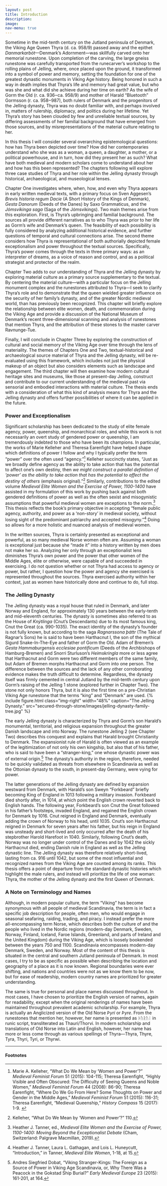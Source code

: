 ```yaml
---
layout: post
title: Introduction
description: 
image: 
nav-menu: true
---
```



Sometime in the mid-tenth century on the Jutland peninsula of Denmark, the Viking Age Queen Thyra (d. ca. 958/9) passed away and the epithet _Danmarkarbót_—Denmark’s Adornment—was skillfully carved onto her memorial runestone. Upon completion of the carving, the large gneiss runestone was carefully transported from the runecarver’s workshop to the rolling plains of Jelling, where, once placed upon the ground, it transformed into a symbol of power and memory, setting the foundation for one of the greatest dynastic monuments in Viking Age history. Being honored in such a way in death implies that Thyra’s life and memory had great value, but who was she and what did she achieve during her time on earth? As the wife of Gorm the Old (r. ca. 936‒ca. 958/9) and mother of Harald “Bluetooth” Gormsson (r. ca. 958‒987), both rulers of Denmark and the progenitors of the Jelling dynasty, Thyra was no doubt familiar with, and perhaps involved in, matters of rulership, diplomacy, and politics during her lifetime. Yet Thyra’s story has been clouded by few and unreliable textual sources, by differing assessments of her familial background that have emerged from those sources, and by misrepresentations of the material culture relating to her.

In this thesis I will consider several overarching epistemological questions: how has Thyra been depicted over time? How did her contemporaries understand who she was as a woman, a queen, a daughter, a mother, or a political powerhouse, and in turn, how did they present her as such? What have both medieval and modern scholars come to understand about her and how has this been represented? The chapters following will explore three case studies of Thyra and her role within the Jelling dynasty through historical, archaeological, and museological lenses.

Chapter One investigates where, when, how, and even why Thyra appears in early written medieval texts, with a primary focus on Sven Aggesen’s _Brevis historia regum Dacie_ (A Short History of the Kings of Denmark), _Gesta Danorum_ (Deeds of the Danes) by Saxo Grammaticus, and the _Jómsvíkinga saga_ (Saga of the Jómsvikings). Two main themes arise from this exploration. First, is Thyra’s upbringing and familial background. The sources all provide different narratives as to who Thyra was prior to her life as Gorm’s wife and Denmark’s queen. The feasibility of each possibility is fully considered by analyzing additional historical evidence, and further questions of temporal and cultural connections arise. The second theme considers how Thyra is representational of both authorially depicted female exceptionalism and power throughout the textual sources. Specifically, Thyra’s power comes through the texts in three primary ways: as an interpreter of dreams, as a voice of reason and control, and as a political strategist and protector of the realm.

Chapter Two adds to our understanding of Thyra and the Jelling dynasty by exploring material culture as a primary source supplementary to the textual. By centering the material culture—with a particular focus on the Jelling monument complex and the runestones attributed to Thyra—I seek to clarify Thyra’s role and to demonstrate that the queen wielded greater influence on the security of her family’s dynasty, and of the greater Nordic medieval world, than has previously been recognized. This chapter will briefly explore the relationship between elite women, death, and commemoration during the Viking Age and provide a discussion of the National Museum of Denmark’s recent three-dimensional scanning and analysis of runestones that mention Thyra, and the attribution of these stones to the master carver Ravnunge-Tue.

Finally, I will conclude in Chapter Three by exploring the construction of cultural and social memory of the Viking Age over time through the lens of materiality. The themes of Chapters One and Two, textual-historical and archaeological source material of Thyra and the Jelling dynasty, will be re-evaluated using this framework, which includes not just the physical makeup of an object but also considers elements such as landscape and engagement. The third chapter will then examine how modern cultural heritage sites and museums, like those at present-day Jelling, construct and contribute to our current understanding of the medieval past via sensorial and embodied interactions with material culture. The thesis ends with a consideration of what this kind of analysis means for Thyra and the Jelling dynasty and offers further possibilities of where it can be applied in the future.

### Power and Exceptionalism

Significant scholarship has been dedicated to the study of elite female agency, power, queenship, and monarchical roles, and while this work is not necessarily an overt study of gendered power or queenship, I am tremendously indebted to those who have been its champions. In particular, the works of Marie Kelleher and Theresa Earenfight have helped shape which definitions of power I follow and why I typically prefer the term “power” over the often used “agency.”[^1] Kelleher succinctly states, “Just as we broadly define agency as the ability to take action that has the potential to affect one’s own destiny, then _we might construct a parallel definition of ‘power’ as the ability to take action that has the potential to affect the destiny of others_ (emphasis original).”[^2] Similarly, contributions to the edited volume _Medieval Elite Women and the Exercise of Power, 1100-1400_ have assisted in my formulation of this work by pushing back against both gendered definitions of power as well as the often sexist and misogynistic assumptions that powerful medieval women are exceptions to the norm.[^3] This thesis reflects the book’s primary objective in accepting “female public agency, authority, and power as a ‘non-story’ in medieval society, without losing sight of the predominant patriarchy and accepted misogyny.”[^4] Doing so allows for a more holistic and nuanced analysis of medieval women.

In the written sources, Thyra is certainly presented as exceptional and powerful, as so many medieval Norse women often are. Assuming a woman is exceptional just because she “made it” into a history written by men does not make her so. Analyzing her only through an exceptionalist lens diminishes Thyra’s own power and the power that other women of the Middle Ages, elite or otherwise, were capable of and succeeded in exercising. I do not question whether or not Thyra had access to agency or power, but rather, I question how the power and agency she exercised is represented throughout the sources. Thyra exercised authority within her context, just as women have historically done and continue to do, full stop.

### The Jelling Dynasty

The Jelling dynasty was a royal house that ruled in Denmark, and later Norway and England, for approximately 130 years between the early-tenth and mid-eleventh centuries. The dynasty is sometimes also referred to as the House of _Knýtlinga_ (Cnut’s Descendants) due to its most famous king, Cnut the Great (ca. 990-1035). The exact identity of the dynasty’s founder is not fully known, but according to the saga _Ragnarssona þáttr_ (The Tale of Ragnar’s Sons) he is said to have been Harthacnut I, the son of the mythical Sigurd Snake-In-The-Eye and father of Gorm the Old. Adam of Bremen’s _Gesta Hammaburgensis ecclesiae pontificum_ (Deeds of the Archbishops of Hamburg-Bremen) and Snorri Sturluson’s _Heimskringla_ more or less agree that Harthacnut and Gorm were two different members of the same family, but Adam of Bremen morphs Harthacnut and Gorm into one person. The difference between the sources and the lack of any other corroborating evidence makes the truth difficult to determine. Regardless, the dynasty itself was firmly cemented in central Jutland by the mid-tenth century upon Gorm’s raising of the Jelling 1 stone (explored further in Chapter Two). The stone not only honors Thyra, but it is also the first time on a pre-Christian Viking Age runestone that the terms “king” and “Denmark” are used. {% include figure.html class="img-right" width="48%" caption="The Jelling Dynasty." src="secured-through-stone/images/jelling-dynasty-family-tree.jpg" %}

The early Jelling dynasty is characterized by Thyra and Gorm’s son Harald’s monumental, territorial, and religious expansion throughout the greater Danish landscape and into Norway. The runestone Jelling 2 (see Chapter Two) describes this conquest and explains that Harald brought Christianity to Denmark. The expansionist rule of Harald is often viewed as an example of the legitimization of not only his own kingship, but also that of his father, who is said to have been a “stranger-king,” one whose dynastic power was of external origin.[^5] The dynasty’s authority in the region, therefore, needed to be quickly validated as threats from elsewhere in Scandinavia as well as the Ottonian dynasty to the south, in present-day Germany, were vying for power.

The latter generations of the Jelling dynasty are defined by expansion westward from Denmark, with Harald’s son Sweyn “Forkbeard” briefly becoming King of England in 1013 following a military invasion. Forkbeard died shortly after, in 1014, at which point the English crown reverted back to English hands. The following year, Forkbeard’s son Cnut the Great followed in his father’s footsteps, invaded England, and regained the English crown for Denmark by 1016. Cnut reigned in England and Denmark, eventually adding the crown of Norway to his head, until 1035. Cnut’s son Harthacnut reigned in Denmark for seven years after his father, but his reign in England was unsteady and short-lived and only occurred after the death of his stepbrother Harold Harefoot in 1040. Similarly, following Cnut’s death, Norway was no longer under control of the Danes and by 1042 the sickly Harthacnut died, ending Danish rule in England as well as the Jelling dynastic line. The Jelling dynasty was therefore relatively short-lived, lasting from ca. 916 until 1042, but some of the most influential and recognized names from the Viking Age are counted among its ranks. This thesis offers a point of departure from the standard dynastic histories which highlight the male rulers, and instead will prioritize the life of one woman: Thyra, the mother of the Jelling dynasty and the first Queen of Denmark.

### A Note on Terminology and Names

Although, in modern popular culture, the term “Viking” has become synonymous with all people of medieval Scandinavia, the term is in fact a specific job description for people, often men, who would engage in seasonal seafaring, raiding, trading, and piracy. I instead prefer the more all-encompassing term Norse, which describes both the culture of and the people who lived in the Nordic regions (modern-day Denmark, Sweden, Norway, Finland, Iceland, Faroe Islands, Greenland, and parts of Ireland and the United Kingdom) during the Viking Age, which is loosely bookended between the years 750 and 1100. Scandinavia encompasses modern-day Denmark, Sweden, and Norway. Most of the content of this thesis is situated in the central and southern Jutland peninsula of Denmark. In most cases, I try to be as specific as possible when describing the location and geography of a place as it is now known. Regional boundaries were ever shifting, and nations and countries were not as we know them to be now, but for ease of readership, modern country names are prioritized for greater understanding.

The same is true for personal and place names discussed throughout. In most cases, I have chosen to prioritize the English version of names, again for readability, except when the original renderings of names have been maintained throughout prevalent academic scholarship. For example, Thyra is actually an Anglicized version of the Old Norse _Þyri_ or _Þyre_. From the runestones that mention her, however, her name is presented as ᚦᚢᚱᚢᛁ in runic script, transliterated as Thauri/Thorvi. In modern scholarship and translations of Old Norse into Latin and English, however, her name has more or less come through as various spellings of Thyra—Thyra, Thyre, Tyra, Thyri, Tyri, or Thyrwi.



---

#### Footnotes

[^1]: Marie A. Kelleher, “What Do We Mean by ‘Women and Power’?” _Medieval Feminist Forum_ 51 (2015): 104-115; Theresa Earenfight, “Highly Visible and Often Obscured: The Difficulty of Seeing Queens and Noble Women,” _Medieval Feminist Forum_ 44 (2008): 86-90; Theresa Earenfight, “Where Do We Go From Here? Some Thoughts on Power and Gender in the Middle Ages,” _Medieval Feminist Forum_ 51 (2015): 116-31; Theresa Earenfight, “Medieval Queenship,” _History Compass_ 15 (2017): 1-9. 

[^2]: Kelleher, “What Do We Mean by ‘Women and Power’?” 110.

[^3]: Heather J. Tanner, ed., _Medieval Elite Women and the Exercise of Power, 1100-1400: Moving Beyond the Exceptionalist Debate_ (Cham, Switzerland: Palgrave Macmillan, 2019).

[^4]: Heather J. Tanner, Laura L. Gathagan, and Lois L. Huneycutt, “Introduction,” in Tanner, _Medieval Elite Women_, 1-18, at 15.

[^5]: Andres Siegfried Dobat, “Viking Stranger-Kings: The Foreign as a Source of Power in Viking Age Scandinavia, or, Why There Was a Peacock in the Gokstad Ship Burial?” _Early Medieval Europe_ 23 (2015): 161-201, at 164.

